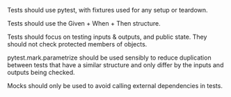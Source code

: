 Tests should use pytest, with fixtures used for any setup or teardown. 

Tests should use the Given + When + Then structure. 

Tests should focus on testing inputs & outputs, and public state. They should not check protected members of objects.

pytest.mark.parametrize should be used sensibly to reduce duplication between tests that have a similar structure and only differ by the inputs and outputs being checked. 

Mocks should only be used to avoid calling external dependencies in tests.